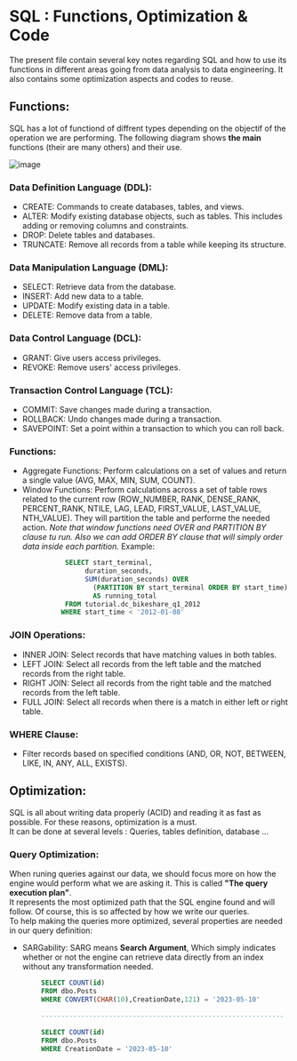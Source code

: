 # SQL : Functions, Optimization & Code

The present file contain several key notes regarding SQL and how to use its functions in different areas going from data analysis to data engineering. It also contains some optimization aspects and codes to reuse.  

## Functions:

SQL has a lot of functiond of diffrent types depending on the objectif of the operation we are performing. The following diagram shows **the main** functions (their are many others) and their use.  

![image](https://github.com/ZACKHADD/Data_Codes_Steps/assets/59281379/bfbaa8e0-40b2-4d46-98ef-c1f2763dfed2)  

### Data Definition Language (DDL):

- CREATE: Commands to create databases, tables, and views.  
- ALTER: Modify existing database objects, such as tables. This includes adding or removing columns and constraints.  
- DROP: Delete tables and databases.  
- TRUNCATE: Remove all records from a table while keeping its structure.  

### Data Manipulation Language (DML):

- SELECT: Retrieve data from the database.  
- INSERT: Add new data to a table.  
- UPDATE: Modify existing data in a table.  
- DELETE: Remove data from a table.  

### Data Control Language (DCL):

- GRANT: Give users access privileges.  
- REVOKE: Remove users' access privileges.  

### Transaction Control Language (TCL):

- COMMIT: Save changes made during a transaction.  
- ROLLBACK: Undo changes made during a transaction.  
- SAVEPOINT: Set a point within a transaction to which you can roll back.  

### Functions:

- Aggregate Functions: Perform calculations on a set of values and return a single value (AVG, MAX, MIN, SUM, COUNT).  
- Window Functions: Perform calculations across a set of table rows related to the current row (ROW_NUMBER, RANK, DENSE_RANK, PERCENT_RANK, NTILE, LAG, LEAD, FIRST_VALUE, LAST_VALUE, NTH_VALUE). They will partition the table and performe the needed action.
*Note that window functions need OVER and PARTITION BY clause tu run. Also we can add ORDER BY clause that will simply order data inside each partition.*
Example:
```SQL
              SELECT start_terminal,
                   duration_seconds,
                   SUM(duration_seconds) OVER
                     (PARTITION BY start_terminal ORDER BY start_time)
                     AS running_total
              FROM tutorial.dc_bikeshare_q1_2012
             WHERE start_time < '2012-01-08'
  ```

### JOIN Operations:

- INNER JOIN: Select records that have matching values in both tables.  
- LEFT JOIN: Select all records from the left table and the matched records from the right table.  
- RIGHT JOIN: Select all records from the right table and the matched records from the left table.  
- FULL JOIN: Select all records when there is a match in either left or right table.  

### WHERE Clause:

- Filter records based on specified conditions (AND, OR, NOT, BETWEEN, LIKE, IN, ANY, ALL, EXISTS).


## Optimization:

SQL is all about writing data properly (ACID) and reading it as fast as possible. For these reasons, optimization is a must.  
It can be done at several levels : Queries, tables definition, database ...  

### Query Optimization:
When runing queries against our data, we should focus more on how the engine would perform what we are asking it. This is called **"The query execution plan"**.  
It represents the most optimized path that the SQL engine found and will follow. Of course, this is so affected by how we write our queries.  
To help making the queries more optimized, several properties are needed in our query definition:  
- SARGability: SARG means **Search Argument**, Which simply indicates whether or not the engine can retrieve data directly from an index without any transformation needed.
```SQL
        SELECT COUNT(id)
        FROM dbo.Posts
        WHERE CONVERT(CHAR(10),CreationDate,121) = '2023-05-10'
        
        -------------------------------------------------------------
        
        SELECT COUNT(id)
        FROM dbo.Posts
        WHERE CreationDate = '2023-05-10'
```


